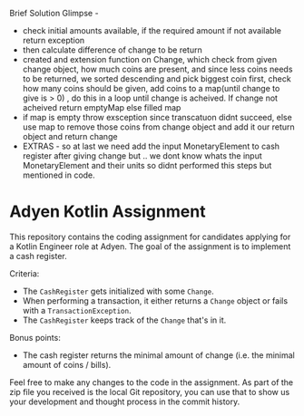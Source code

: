 Brief Solution Glimpse -
- check initial amounts available, if the required amount if not available return exception
- then calculate difference of change to be return
- created and extension function on Change, which check from given change object, how much coins are present, and since less coins needs to be returned, we sorted descending and pick biggest coin first, check how many coins should be given, add coins to a map(until change to give is > 0) , do this in a loop until change is acheived. If change not acheived return emptyMap else filled map
- if map is empty throw exsception since transcatuon didnt succeed, else use map to remove those coins from change object and add it our return object and return change
- EXTRAS - so at last we need add the input MonetaryElement to cash register after giving change but .. we dont know whats the input MonetaryElement and their units so didnt performed this steps but mentioned in code.







# Adyen Kotlin Assignment

This repository contains the coding assignment for candidates applying for a Kotlin Engineer role at Adyen.
The goal of the assignment is to implement a cash register.

Criteria:
- The `CashRegister` gets initialized with some `Change`.
- When performing a transaction, it either returns a `Change` object or fails with a `TransactionException`.
- The `CashRegister` keeps track of the `Change` that's in it.

Bonus points:
- The cash register returns the minimal amount of change (i.e. the minimal amount of coins / bills).

Feel free to make any changes to the code in the assignment.
As part of the zip file you received is the local Git repository, you can use that to show us your development and thought process in the commit history.


